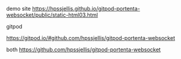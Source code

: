 

demo site  https://hpssjellis.github.io/gitpod-portenta-websocket/public/static-html03.html


gitpod

https://gitpod.io/#github.com/hpssjellis/gitpod-portenta-websocket



both  https://github.com/hpssjellis/gitpod-portenta-websocket
